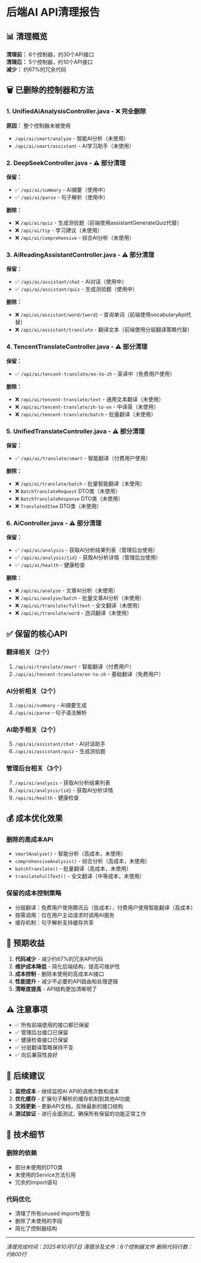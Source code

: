 # 后端AI API清理报告

## 📊 清理概览

**清理前：** 6个控制器，约30个API接口  
**清理后：** 5个控制器，约10个API接口  
**减少：** 约67%的冗余代码

## 🗑️ 已删除的控制器和方法

### 1. UnifiedAiAnalysisController.java - ❌ 完全删除
**原因：** 整个控制器未被使用
- `/api/ai/smart/analyze` - 智能AI分析（未使用）
- `/api/ai/smart/assistant` - AI学习助手（未使用）

### 2. DeepSeekController.java - ⚠️ 部分清理
**保留：**
- ✅ `/api/ai/summary` - AI摘要（使用中）
- ✅ `/api/ai/parse` - 句子解析（使用中）

**删除：**
- ❌ `/api/ai/quiz` - 生成测验题（前端使用assistantGenerateQuiz代替）
- ❌ `/api/ai/tip` - 学习建议（未使用）
- ❌ `/api/ai/comprehensive` - 综合AI分析（未使用）

### 3. AiReadingAssistantController.java - ⚠️ 部分清理
**保留：**
- ✅ `/api/ai/assistant/chat` - AI对话（使用中）
- ✅ `/api/ai/assistant/quiz` - 生成测验题（使用中）

**删除：**
- ❌ `/api/ai/assistant/word/{word}` - 查询单词（前端使用vocabularyApi代替）
- ❌ `/api/ai/assistant/translate` - 翻译文本（前端使用分层翻译策略代替）

### 4. TencentTranslateController.java - ⚠️ 部分清理
**保留：**
- ✅ `/api/ai/tencent-translate/en-to-zh` - 英译中（免费用户使用）

**删除：**
- ❌ `/api/ai/tencent-translate/text` - 通用文本翻译（未使用）
- ❌ `/api/ai/tencent-translate/zh-to-en` - 中译英（未使用）
- ❌ `/api/ai/tencent-translate/batch` - 批量翻译（未使用）

### 5. UnifiedTranslateController.java - ⚠️ 部分清理
**保留：**
- ✅ `/api/ai/translate/smart` - 智能翻译（付费用户使用）

**删除：**
- ❌ `/api/ai/translate/batch` - 批量智能翻译（未使用）
- ❌ `BatchTranslateRequest` DTO类（未使用）
- ❌ `BatchTranslateResponse` DTO类（未使用）
- ❌ `TranslatedItem` DTO类（未使用）

### 6. AiController.java - ⚠️ 部分清理
**保留：**
- ✅ `/api/ai/analysis` - 获取AI分析结果列表（管理后台使用）
- ✅ `/api/ai/analysis/{id}` - 获取AI分析详情（管理后台使用）
- ✅ `/api/ai/health` - 健康检查

**删除：**
- ❌ `/api/ai/analyze` - 文章AI分析（未使用）
- ❌ `/api/ai/analyze/batch` - 批量文章AI分析（未使用）
- ❌ `/api/ai/translate/fulltext` - 全文翻译（未使用）
- ❌ `/api/ai/translate/word` - 选词翻译（未使用）

## ✅ 保留的核心API

### 翻译相关（2个）
1. `/api/ai/translate/smart` - 智能翻译（付费用户）
2. `/api/ai/tencent-translate/en-to-zh` - 基础翻译（免费用户）

### AI分析相关（2个）
3. `/api/ai/summary` - AI摘要生成
4. `/api/ai/parse` - 句子语法解析

### AI助手相关（2个）
5. `/api/ai/assistant/chat` - AI对话助手
6. `/api/ai/assistant/quiz` - 生成测验题

### 管理后台相关（3个）
7. `/api/ai/analysis` - 获取AI分析结果列表
8. `/api/ai/analysis/{id}` - 获取AI分析详情
9. `/api/ai/health` - 健康检查

## 💰 成本优化效果

### 删除的高成本API
- `smartAnalyze()` - 智能分析（高成本，未使用）
- `comprehensiveAnalysis()` - 综合分析（高成本，未使用）
- `batchTranslate()` - 批量翻译（高成本，未使用）
- `translateFullText()` - 全文翻译（中等成本，未使用）

### 保留的成本控制策略
- 分层翻译：免费用户使用腾讯云（低成本），付费用户使用智能翻译（高成本）
- 按需调用：仅在用户主动请求时调用AI服务
- 缓存机制：句子解析支持缓存共享

## 🎯 预期收益

1. **代码减少** - 减少约67%的冗余API代码
2. **维护成本降低** - 简化后端结构，提高可维护性
3. **成本控制** - 删除未使用的高成本AI接口
4. **性能提升** - 减少不必要的API路由和处理逻辑
5. **清晰度提高** - API结构更加清晰明了

## ⚠️ 注意事项

- ✅ 所有前端使用的接口都已保留
- ✅ 管理后台接口已保留
- ✅ 健康检查接口已保留
- ✅ 分层翻译策略保持不变
- ✅ 向后兼容性良好

## 📝 后续建议

1. **监控成本** - 继续监控AI API的调用次数和成本
2. **优化缓存** - 扩展句子解析的缓存机制到其他AI功能
3. **文档更新** - 更新API文档，反映最新的接口结构
4. **测试验证** - 进行全面测试，确保所有保留的功能正常工作

## 🔧 技术细节

### 删除的依赖
- 部分未使用的DTO类
- 未使用的Service方法引用
- 冗余的import语句

### 代码优化
- 清理了所有unused imports警告
- 删除了未使用的字段
- 简化了控制器结构

---
*清理完成时间：2025年10月17日*
*清理涉及文件：6个控制器文件*
*删除代码行数：约800行*
